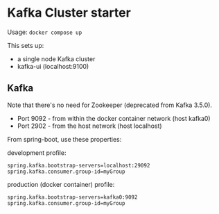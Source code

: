 # Kafka Cluster starter

Usage: `docker compose up`

This sets up:

- a single node Kafka cluster
- kafka-ui (localhost:9100)

## Kafka

Note that there's no need for Zookeeper (deprecated from Kafka 3.5.0).

- Port 9092 - from within the docker container network (host kafka0)
- Port 2902 - from the host network (host localhost)

From spring-boot, use these properties:

development profile:

```
spring.kafka.bootstrap-servers=localhost:29092
spring.kafka.consumer.group-id=myGroup
```

production (docker container) profile:

```
spring.kafka.bootstrap-servers=kafka0:9092
spring.kafka.consumer.group-id=myGroup
```


